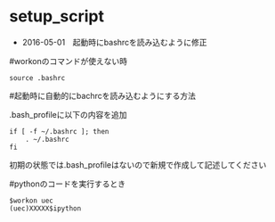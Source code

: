 # setup_script

* 2016-05-01　起動時にbashrcを読み込むように修正

#workonのコマンドが使えない時

```
source .bashrc
```

#起動時に自動的にbachrcを読み込むようにする方法


.bash_profileに以下の内容を追加

```
if [ -f ~/.bashrc ]; then
    . ~/.bashrc
fi
```
初期の状態では.bash_profileはないので新規で作成して記述してください

#pythonのコードを実行するとき

```
$workon uec
(uec)XXXXX$ipython
```
